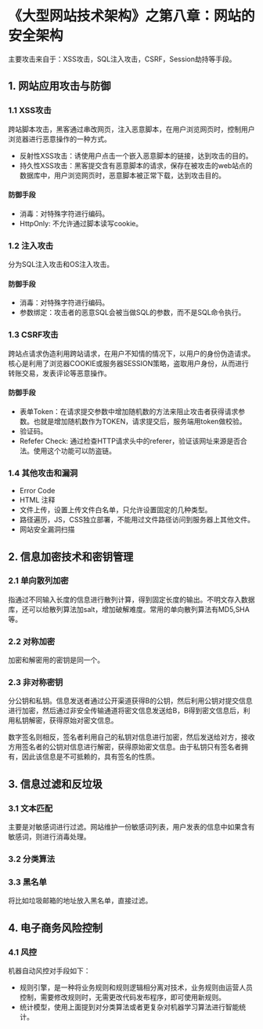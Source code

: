 # 《大型网站技术架构》之第八章：网站的安全架构


主要攻击来自于：XSS攻击，SQL注入攻击，CSRF，Session劫持等手段。

## 1. 网站应用攻击与防御

### 1.1 XSS攻击

跨站脚本攻击，黑客通过串改网页，注入恶意脚本，在用户浏览网页时，控制用户浏览器进行恶意操作的一种方式。

- 反射性XSS攻击：诱使用户点击一个嵌入恶意脚本的链接，达到攻击的目的。
- 持久性XSS攻击：黑客提交含有恶意脚本的请求，保存在被攻击的web站点的数据库中，用户浏览网页时，恶意脚本被正常下载，达到攻击目的。

#### 防御手段

- 消毒：对特殊字符进行编码。
- HttpOnly: 不允许通过脚本读写cookie。


### 1.2 注入攻击

分为SQL注入攻击和OS注入攻击。

#### 防御手段

- 消毒：对特殊字符进行编码。
- 参数绑定：攻击者的恶意SQL会被当做SQL的参数，而不是SQL命令执行。

### 1.3 CSRF攻击

跨站点请求伪造利用跨站请求，在用户不知情的情况下，以用户的身份伪造请求。核心是利用了浏览器COOKIE或服务器SESSION策略，盗取用户身份，从而进行转账交易，发表评论等恶意操作。

#### 防御手段

- 表单Token：在请求提交参数中增加随机数的方法来阻止攻击者获得请求参数。也就是增加随机数作为TOKEN，请求提交后，服务端用token做校验。
- 验证码。
- Refefer Check: 通过检查HTTP请求头中的referer，验证该网址来源是否合法。使用这个功能可以防盗链。


### 1.4 其他攻击和漏洞

- Error Code
- HTML 注释
- 文件上传，设置上传文件白名单，只允许设置固定的几种类型。
- 路径遍历，JS，CSS独立部署，不能用过文件路径访问到服务器上其他文件。
- 网站安全漏洞扫描
 
## 2. 信息加密技术和密钥管理

### 2.1 单向散列加密

指通过不同输入长度的信息进行散列计算，得到固定长度的输出。不明文存入数据库，还可以给散列算法加salt，增加破解难度。常用的单向散列算法有MD5,SHA等。

### 2.2 对称加密

加密和解密用的密钥是同一个。

### 2.3 非对称密钥

分公钥和私钥。信息发送者通过公开渠道获得B的公钥，然后利用公钥对提交信息进行加密，然后通过非安全传输通道将密文信息发送给B，B得到密文信息后，利用私钥解密，获得原始对密文信息。

数字签名则相反，签名者利用自己的私钥对信息进行加密，然后发送给对方，接收方用签名者的公钥对信息进行解密，获得原始密文信息。由于私钥只有签名者拥有，因此该信息是不可抵赖的，具有签名的性质。

## 3. 信息过滤和反垃圾

### 3.1 文本匹配

主要是对敏感词进行过滤。网站维护一份敏感词列表，用户发表的信息中如果含有敏感词，则进行消毒处理。

### 3.2 分类算法

### 3.3 黑名单

将比如垃圾邮箱的地址放入黑名单，直接过滤。

## 4. 电子商务风险控制

### 4.1 风控

机器自动风控对手段如下：

- 规则引擎，是一种将业务规则和规则逻辑相分离对技术，业务规则由运营人员控制，需要修改规则时，无需更改代码发布程序，即可使用新规则。
- 统计模型，使用上面提到对分类算法或者更复杂对机器学习算法进行智能统计。



